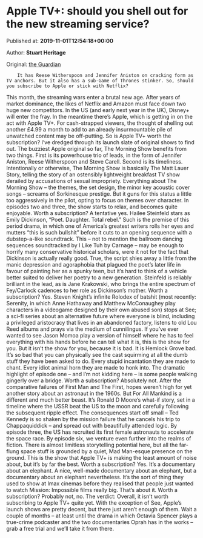 
# Apple TV+: should you shell out for the new streaming service?

Published at: **2019-11-01T12:54:18+00:00**

Author: **Stuart Heritage**

Original: [the Guardian](https://www.theguardian.com/tv-and-radio/2019/nov/01/apple-tv-should-you-shell-out-for-the-new-streaming-service)


        It has Reese Witherspoon and Jennifer Aniston on cracking form as TV anchors. But it also has a sub-Game of Thrones stinker. So, should you subscribe to Apple or stick with Netflix?
      
This month, the streaming wars enter a brutal new age. After years of market dominance, the likes of Netflix and Amazon must face down two huge new competitors. In the US (and early next year in the UK), Disney+ will enter the fray. In the meantime there’s Apple, which is getting in on the act with Apple TV+.
For cash-strapped viewers, the thought of shelling out another £4.99 a month to add to an already insurmountable pile of unwatched content may be off-putting. So is Apple TV+ worth the subscription? I’ve dredged through its launch slate of original shows to find out.
The buzziest Apple original so far, The Morning Show benefits from two things. First is its powerhouse trio of leads, in the form of Jennifer Aniston, Reese Witherspoon and Steve Carell. Second is its timeliness. Intentionally or otherwise, The Morning Show is basically The Matt Lauer Story, telling the story of an ostensibly lightweight breakfast TV show derailed by accusations of sexual impropriety. Everything about The Morning Show – the themes, the set design, the minor key acoustic cover songs – screams of Sorkinesque prestige. But it guns for this status a little too aggressively in the pilot, opting to focus on themes over character. In episodes two and three, the show starts to relax, and becomes quite enjoyable. Worth a subscription? A tentative yes.
Hailee Steinfeld stars as Emily Dickinson, “Poet. Daughter. Total rebel.” Such is the premise of this period drama, in which one of America’s greatest writers rolls her eyes and mutters “this is such bullshit” before it cuts to an opening sequence with a dubstep-a-like soundtrack. This – not to mention the ballroom dancing sequences soundtracked by I Like Tuh by Carnage – may be enough to horrify many conservative historical scholars, were it not for the fact that Dickinson is actually really good. True, the script shies away a little from the manic depression and agoraphobia that plagued the poet’s later life in favour of painting her as a spunky teen, but it’s hard to think of a vehicle better suited to deliver her poetry to a new generation. Steinfeld is reliably brilliant in the lead, as is Jane Krakowski, who brings the entire spectrum of Fey/Carlock cadences to her role as Dickinson’s mother. Worth a subscription? Yes.
Steven Knight’s infinite Rolodex of batshit (most recently: Serenity, in which Anne Hathaway and Matthew McConaughey play characters in a videogame designed by their own abused son) stops at See; a sci-fi series about an alternative future where everyone is blind, including a privileged aristocracy that lives in an abandoned factory, listens to old Lou Reed albums and prays via the medium of cunnilingus. If you’ve ever wanted to see Jason Momoa play a version of himself where he has to feel everything with his hands before he can tell what it is, this is the show for you. But it isn’t the show for you, because it is bad. It is Hemlock Grove bad. It’s so bad that you can physically see the cast squirming at all the dumb stuff they have been asked to do. Every stupid incantation they are made to chant. Every idiot animal horn they are made to honk into. The dramatic highlight of episode one – and I’m not kidding here – is some people walking gingerly over a bridge. Worth a subscription? Absolutely not.
After the comparative failures of First Man and The First, hopes weren’t high for yet another story about an astronaut in the 1960s. But For All Mankind is a different and much better beast. It’s Ronald D Moore’s what-if story, set in a timeline where the USSR beat the US to the moon and carefully following the subsequent ripple effect. The consequences start off small – Ted Kennedy is so shaken by the mission failure that he cancels his trip to Chappaquiddick – and spread out with beautifully attended logic. By episode three, the US has recruited its first female astronauts to accelerate the space race. By episode six, we venture even further into the realms of fiction. There is almost limitless storytelling potential here, but all the far-flung space stuff is grounded by a quiet, Mad Man-esque presence on the ground. This is the show that Apple TV+ is making the least amount of noise about, but it’s by far the best. Worth a subscription? Yes.
It’s a documentary about an elephant. A nice, well-made documentary about an elephant, but a documentary about an elephant nevertheless. It’s the sort of thing they used to show at Imax cinemas before they realised that people just wanted to watch Mission: Impossible films really big. That’s about it. Worth a subscription? Probably not, no.
The verdict: Overall, it isn’t worth subscribing to Apple TV+ quite yet. With the exception of See, Apple’s launch shows are pretty decent, but there just aren’t enough of them. Wait a couple of months – at least until the drama in which Octavia Spencer plays a true-crime podcaster and the two documentaries Oprah has in the works – grab a free trial and we’ll take it from there.
